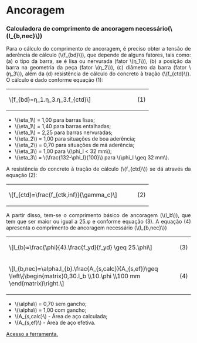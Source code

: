 <script src = "https://polyfill.io/v3/polyfill.min.js?features=es6"></script>
<script id = "MathJax-script" async src="https://cdn.jsdelivr.net/npm/mathjax@3/es5/tex-mml-chtml.js"></script>

<h1>Ancoragem</h1>
<h3>Calculadora de comprimento de ancoragem necessário(\(l_{b,nec}\))</h3>

<p align="justify">
Para o cálculo do comprimento de ancoragem, é preciso obter a tensão de aderência de cálculo (\(f_{bd}\)), que depende de alguns fatores, tais como: (a) o tipo da barra, se é lisa ou nervurada (fator \(η_1\)), (b) a posição da barra na geometria da peça (fator \(η_2\)), (c) diâmetro da barra (fator \(η_3\)), além da (d) resistência de cálculo do concreto à tração (\(f_{ctd}\)). O cálculo é dado conforme equação (1):
</p> 

<table width = "100%" border = "0">
    <tr>
        <td width = "90%">
            <p>\[f_{bd}=η_1.η_3.η_3.f_{ctd}\]</p>
        </td>
        <td width = "10%">
            <p align="right">(1)</p>
        </td>
    </tr>
</table>

<ul>
    <li>\(\eta_1\) = 1,00 para barras lisas;</li>
    <li>\(\eta_1\) = 1,40 para barras entalhadas;</li>
    <li>\(\eta_1\) = 2,25 para barras nervuradas;</li>
    <li>\(\eta_2\) = 1,00 para situações de boa aderência;</li>
    <li>\(\eta_2\) = 0,70 para situações de má aderência;</li>
    <li>\(\eta_3\) = 1,00 para \(\phi_l < 32 mm\);</li>
    <li>\(\eta_3\) = \(\frac{132-\phi_l}{100}\) para \(\phi_l \geq 32 mm\).</li>
</ul>

<p align="justify">
A resistência do concreto à tração de cálculo (\(f_{ctd}\)) se dá através da equação (2): 
</p> 

<table width = "100%" border = "0">
    <tr>
        <td width = "90%">
            <p>\[f_{ctd}=\frac{f_{ctk,inf}}{\gamma_c}\]</p>
        </td>
        <td width = "10%">
            <p align="right">(2)</p>
        </td>
    </tr>
</table>

<p align="justify">
A partir disso, tem-se o comprimento básico de ancoragem (\(l_b\)), que tem que ser maior ou igual a 25.φ e conforme equação (3). A equação (4) apresenta o comprimento de ancoragem necessário (\(l_{b,nec}\))
</p> 

<table width = "100%" border = "0">
    <tr>
        <td width = "90%">
            <p>\[l_{b}=\frac{\phi}{4}.\frac{f_yd}{f_yd} \geq 25.\phi\]</p>
        </td>
        <td width = "10%">
            <p align="right">(3)</p>
        </td>
    </tr>
    <tr>
        <td width = "90%">
            <p>
                            \[l_{b,nec}=\alpha.l_{b}.\frac{A_{s,calc}}{A_{s,ef}}\geq \left\{\begin{matrix}0,30.l_b
                            \\10.\phi 
                            \\100 mm 
                            \end{matrix}\right.\]
            </p>
        </td>
        <td width = "10%">
            <p align="right">(4)</p>
        </td>
    </tr>
</table>

<ul>
    <li>\(\alpha\) = 0,70 sem gancho;</li>
    <li>\(\alpha\) = 1,00 com gancho;</li>
    <li>\(A_{s,calc}\) - Área de aço calculada;</li>
    <li>\(A_{s,ef}\) - Área de aço efetiva.</li>
</ul>

<p align="justify">
    <a href="https://wmpjrufg.github.io/2122ICPINASCIMENTO/ANCORAGEM/ANC.html" target="_blank">Acesso a ferramenta.</a>
</p> 